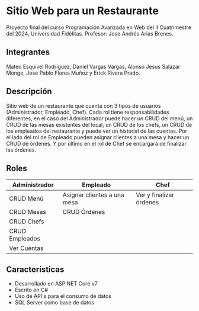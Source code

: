 # Sitio Web para un Restaurante
Proyecto final del curso Programación Avanzada en Web del II Cuatrimestre del 2024, Universidad Fidélitas. 
Profesor: Jose Andrés Arias Brenes.

## Integrantes
Mateo Esquivel Rodríguez, Daniel Vargas Vargas, Alonso Jesus Salazar Monge, Jose Pablo Flores Muñoz y Erick Rivera Prado.

## Descripción
Sitio web de un restaurante que cuenta con 3 tipos de usuarios (Administrador, Empleado, Chef). Cada rol tiene responsabilidades diferentes, en el caso del Administrador puede hacer un CRUD del menú, un CRUD de las mesas existentes del local, un CRUD de los chefs, un CRUD de los empleados del restaurante y puede ver un historial de las cuentas. Por el lado del rol de Empleado pueden asignar clientes a una mesa y hacer un CRUD de órdenes. Y por último en el rol de Chef se encargará de finalizar las órdenes.

## Roles

| Administrador | Empleado | Chef |
|--------------|--------------|--------------|
| CRUD Menú       | Asignar clientes a una mesa      | Ver y finalizar órdenes       |
| CRUD Mesas       | CRUD Órdenes       | 
| CRUD Chefs       |        
| CRUD Empleados       |
| Ver Cuentas       |

## Características
- Desarrollado en ASP.NET Core v7
- Escrito en C#
- Uso de API's para el consumo de datos
- SQL Server como base de datos
